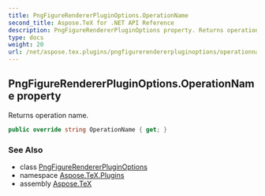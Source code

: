 ```yaml
---
title: PngFigureRendererPluginOptions.OperationName
second_title: Aspose.TeX for .NET API Reference
description: PngFigureRendererPluginOptions property. Returns operation name
type: docs
weight: 20
url: /net/aspose.tex.plugins/pngfigurerendererpluginoptions/operationname/
---
```

## PngFigureRendererPluginOptions.OperationName property

Returns operation name.

```csharp
public override string OperationName { get; }
```

### See Also

* class [PngFigureRendererPluginOptions](../)
* namespace [Aspose.TeX.Plugins](../../pngfigurerendererpluginoptions/)
* assembly [Aspose.TeX](../../../)


